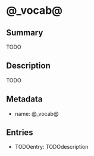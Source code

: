 # @_vocab@

## Summary

TODO

## Description

TODO

## Metadata

- name: @_vocab@

## Entries

- TODOentry: TODOdescription

